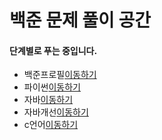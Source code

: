 # 백준 문제 풀이 공간
#### 단계별로 푸는 중입니다.
* 백준프로필[이동하기](https://www.acmicpc.net/user/jungw0701)
* 파이썬[이동하기](https://github.com/P-C-Space/Baekjoon/tree/master/Python)
* 자바[이동하기](https://github.com/P-C-Space/Baekjoon/tree/master/JAVA)
* 자바개선[이동하기](https://github.com/P-C-Space/Baekjoon/tree/master/JAVA%EA%B0%9C%EC%84%A0)
* c언어[이동하기](https://github.com/P-C-Space/Baekjoon/tree/master/JAVA)
